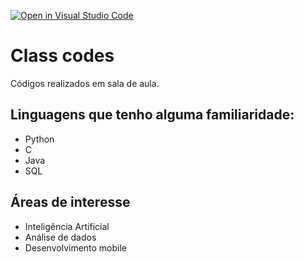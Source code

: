 [![Open in Visual Studio Code](https://classroom.github.com/assets/open-in-vscode-f059dc9a6f8d3a56e377f745f24479a46679e63a5d9fe6f495e02850cd0d8118.svg)](https://classroom.github.com/online_ide?assignment_repo_id=5445725&assignment_repo_type=AssignmentRepo)
# Class codes

Códigos realizados em sala de aula.

## Linguagens que tenho alguma familiaridade:

- Python
- C
- Java
- SQL

## Áreas de interesse

- Inteligência Artificial
- Análise de dados
- Desenvolvimento mobile
